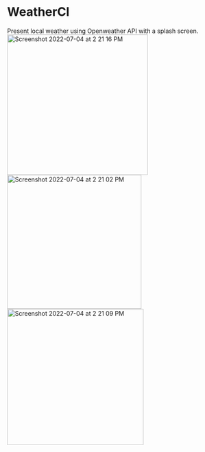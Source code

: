 # WeatherCl
Present local weather using Openweather API with a splash screen.
<img width="328" alt="Screenshot 2022-07-04 at 2 21 16 PM" src="https://user-images.githubusercontent.com/90308510/177119588-04b55ece-7212-47dd-a565-94f304293cca.png">
<img width="313" alt="Screenshot 2022-07-04 at 2 21 02 PM" src="https://user-images.githubusercontent.com/90308510/177119708-e3814f99-6c52-4fa3-90e2-a600e5402200.png">
<img width="318" alt="Screenshot 2022-07-04 at 2 21 09 PM" src="https://user-images.githubusercontent.com/90308510/177119752-9d285f7b-6c3a-410c-92ab-af491a2b1c93.png">
